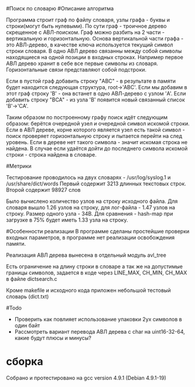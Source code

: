 #Поиск по словарю
#Описание алгоритма

Программа строит граф по файлу словаря, узлы графа - буквы и строки(могут быть нулевыми). По сути граф - троичное дерево скрещенное с АВЛ-поиском. Граф можно разбить на 2 части - вертикальную и горизонтальную. Основа вертикальной части графа - это АВЛ-дерево, в качестве ключа используется текущий символ строки словаря. В одно АВЛ дерево связанны между собой символы находящиеся на одной позиции в входных строках. Например первое АВЛ дерево хранит в себе все первые символы из словаря. Горизонтальные связи представляют собой подстроки. 

Если в пустой граф добавить строку "ABC" - в результате в памяти будет находится следующая структура, root->'ABC'. Если мы добавим в этот граф строку 'B' - она встанет в одно АВЛ-дерево с узлом 'A'. Если добавить строку "BCA" - из узла 'B' появится новый связанный список 'B'->'CA'.

Таким образом по построенному графу поиск идёт следующим образом: берётся очередной узел и очередной символ искомой строки. Если в АВЛ дереве, корне которого является узел есть такой символ - поиск проверяет горизонтальную строку и пытается перейти на след уровень. Если в дереве нет такого символа - значит искомая строка не найдена. В случае если удаётся дойти до последнего символа искомой строки - строка найдена в словаре.

#Метрики

Тестирование проводилось на двух словарях - /usr/log/syslog.1 и /usr/share/dict/words
Первый содержит 3213 длинных текстовых строк.
Второй содержит 98927 слов

Было вычислено количество узлов на строку исходного файла. Для словаря вышло 1.26 узлов на строку, для лог-файла - 1.47 узлов на строку. Размер одного узла - 34B. Для сравнения - hash-map при загрузке в 75% будет иметь 1.33 узла на строку.

#Особенности реализации
В программе сделаны простейшие проверки входных параметров, в программе нет реализации освобождения памяти.

Реализация АВЛ дерева вынесена в отдельный модуль avl_tree

Есть ограничение на длину строки в словаре а так же на допустимые границы символов, задается в коде через LINE_MAX, CH_MIN, CH_MAX в файле dictsearch.c

Кроме makefile и исходного кода приложен небольшой тестовый словарь (dict.txt)

#Todo
- Проверить как повлияет использование упаковки 2ух символов в один байт
- Рассмотреть вариант перевода АВЛ дерева с char на uint16-32-64, какие будут плюсы и минусы?

# сборка
Собрано и протестировано на gcc version 4.9.1 (Debian 4.9.1-19)
